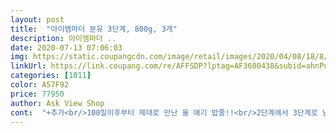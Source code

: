 ```yaml
---
layout: post 
title:  "아이엠마더 분유 3단계, 800g, 3개" 
description: 아이엠마더 ..
date: 2020-07-13 07:06:03 
img: https://static.coupangcdn.com/image/retail/images/2020/04/08/18/8/8e7a5896-7927-44fb-83a4-ca52cf8daaf4.jpg 
linkUrl: https://link.coupang.com/re/AFFSDP?lptag=AF3600438&subid=ahnPublicAsk&pageKey=1441214540&itemId=2485128706&vendorItemId=71029642365&traceid=V0-113-5ebf90500c686573 
categories: [1011] 
color: A57F92 
price: 77950 
author: Ask View Shop 
cont:  "+추가<br/>100일이후부터 제대로 만난 울 애기 밥줄!!<br/>2단계에서 3단계로 넘어가는데 새롭게 바뀐 디쟌통으로 먹을수 있어서 완전 좋아요!!<br/>3단계가 6개월에서 12개월이에요.<br/><br/>8개월인데 여전히 너무 작고, 1회 수유량 140160 하루 4번 이유식 12번 간식 1번 정도 먹어요.<br/><br/>■스푼■<br/>■많이 달지 않고, 비리지않고 고소하더라구요.<br/>■<br/>가루로 먹어보니 아주 고소하고 비린맛이 없어요.<br/> 물에 타서 먹어보니 조금 단 편입니다.<br/> 하지만 모유에 비해서는 덜 단지 아이가 허겁지겁 먹지는 않더라구요.<br/> 3단계는 자기방어설계에 초점이 맞춰져 면역글로불린이 들어가있는데, 제가 다양한 분유를 먹여보다보니 이 성분이 들어가있는 분유는 끝에 비린 맛이 나던데 비린맛이 없는걸 보면 제조를 잘 한 것 같아요.<br/><br/>개워내지도 않고, 배앓이도 없고, 황금변도 보고... <br/>.<br/><br/>개월 수유량.<br/><br/>국산분유... <br/> 수입분유... <br/><br/>그 중에서 분유도 마찬가지라고 생각해요.<br/><br/>그래서 앱로 바꿔봤는데 아이가 소화를 못하는듯 계속 넘기더라구요.<br/><br/>그래서 제가 따져보기에 제일 괜찮아 보이는 이 분유를 한 통 사줬습니다.<br/><br/>그런데 저희 사촌동생이나 동생들은 수입분유를 많이 먹이더라구요.<br/><br/>다른 분유 같은 경우는 천천히 바꿔도 4일째 바꾼 분유로 먹는 날 안 먹겠다고 울거나 먹는 시늉하면서 밷는데 아이엠마더는 그러지 않네요.<br/> 잘 먹는 편이라 하루만에 바꿨어요.<br/><br/>단점.<br/><br/>대변.<br/><br/>뚜껑 플라스틱이 투명한데, 굉장히 질겨요.<br/>.<br/><br/>마트에서 분홍색 아이엠마더가 있어 구입했더니<br/>맛.<br/><br/>맛이 다르네요... <br/>.<br/><br/>모유끊고나서 분유로 갈아탈때 변비때문에 고생했어요ㅜㅜ<br/>모유만 먹이고 키웠더니 작아서 6개월 영유아검진 때 모유수유를 끊으라고 하셔서 분유로 갈아탄지 두달 됐네요.<br/><br/>모유에서 분유로 갈아타는 아이에요.<br/><br/>모유와 가장 흡사한 성분이라하고... <br/><br/>무엇보다 좋은것은 맛이겠죠?<br/>바꾸고 나서 가장 기뻤던것은 황ㆍ금ㆍ똥을 본다는거에요.<br/><br/>박스열어보자마자 오잉?<br/>배송.<br/><br/>보통의 입자인 것 같아요.<br/> 조금 노란빛이 돌아요.<br/><br/>분유 거부가 너무 심해서 다양한 분유를 먹여보고 있어요.<br/><br/>분유가 떨어져서 고민할 때는 로켓배송이 최고인 것 같아요.<br/><br/>분유를 워낙 안 먹는 아이라 이유식의 비중이 개월수에 비해 높은데.<br/>.<br/><br/>분유를 한번에 5숟가락 넣고 물을 조금 넣으면 뭉쳐요.<br/> 충분히 물을 넣어서 비비듯 섞어준 뒤 물양을 맞춰주는 게 잘 녹이는 비법이네요.<br/> 조리원에서는 이렇게 안 뭉쳤던 것 같은데 단계가 높아지면 단백질 성분이 커진다던데 그래서 조금 덜 녹는게 아닐까 생각됩니다.<br/><br/>분유입자와 용해도.<br/><br/>비슷한 분들께 도움이 되셨으면 좋겠어요.<br/><br/>살짝 변비가 생겼어요.<br/><br/>상품표시창 사진을 바꾸면 좀 더 구입에 도움이 될 것 같습니다.<br/><br/>상품표시창에 몇개월인지 사진이 잘못 표시되어있어서 대표사진으로 골랐어요.<br/><br/>소독하고 사용하곤했는데 뚜껑에 스냅이 있어서 끝까지 깨끗하게 쓸수있게 디자인되어있어서 좋았어요.<br/><br/>스푼은 다 먹일때쯤 보면 분유가 많이 묻어서 닦아서<br/>실수로 새벽배송을 하지 않아서 언제올까 걱정했는데 오전에 딱 왔어요.<br/><br/>아이가 둘이라 가끔은 젖병 씻을 시간도 없어서 액상분유도 같이 구입해서 먹이고 있어요.<br/> 액상분유가 조금 더 아이 입맛에 맞는지 잘 먹네요.<br/> 두개 같은 분유라서 배앓이 없이 바로 먹일 수 있는 장점이 있어요.<br/><br/>아이가 이대로 쭉 잘 먹고 개월수의 다른 아이들 처럼 240 먹었으면 하는 마음입니다.<br/><br/>아이가 입맛이 너무 까다로워서 우리나라에서 나온 각 브랜드의 2만4만사이의 분유를 다 먹여보고 외국분유까지 먹여보다가 그래도 국산분유를 먹이고 싶어서 골라봤어요.<br/><br/>아이가 잘 먹는지.<br/><br/>아이를 생각하는 또하나의 센스!<br/>아이엠마더 분유에 정착하기까지 울 애기가 고생했어요.<br/><br/>아이엠마더는 조리원에서 밤수유시 먹었던 분유라 좀 잘 먹지 않을까 기대하며 주문해봤어요.<br/><br/>안 먹습니다ㅜㅜ<br/>액상분유는 2단계가 6개월에서 12개월라 헤깔렸네요... <br/><br/>엄마들이 아이엠마더를 이야기해서 검색해보니 엄마 모유 성분과 흡사하게 만들어졌다는 말에 믿음이 갔어요.<br/><br/>여지껏 먹었던 분유들은 유산균, 프로바이오틱스를 강조해서 40도의 물에 타서 먹여서 그런지 배변활동은 원활핬거든요.<br/> 아이엠마더는 75도의 물에 타서 먹여서 안전하긴 하지만 꾸준히 이 분유로 먹이려면 유산균은 따로 먹여야 할 것 같아요.<br/><br/>왠지 신상받은 느낌이라 기분이 더 좋아지는거 같아요.<br/><br/>외국아가와 우리나라 아가들은 대장의 환경이나 위의 소화력이 다를거라고 생각이 되거든요... <br/><br/>요즘 30대 친구들이 다 똑똑하고 현명하기에, 제가 육아를 해본 경험자로 가르쳐준다며 웬만해서는 입을 떼지는 않습니다.<br/><br/>우리나라 분유는 한국인을 대상으로 연구해 왔을텐데... <br/><br/>우리나라 분유먹고 내 자식도 병치례없이 잘 자랐기에, 조카들에게도 우리나라 좋은 분유 소개하고 싶었어요.<br/><br/>우리나라 신체에 맞고, 장내 환경에 맞게 선택하여 아가에게 좀 더 편안함을 줄 수 있는 제품을 선택하기를 바라는 마음에 제 동생을 포함한 육이맘들에게 몇 자 끄적여봤네요^^<br/>울 애기 건강을 책임질 분유가 로켓타고 도착!!<br/>위생적인 스푼캡이라 분유가 오염 될 염려가 적어요.<br/> 개봉일을 적을 수 있는 날짜란이 있어서 편합니다.<br/><br/>유리젖병이 내구성이 좋고 안전한데 이렇게 높은 온도로 분유물을 만드는 분유에는 적합하지 않은 것 같아요.<br/> 내용물을 식히는데 시간이 오래걸리고, 잘 식었는지 손으로 전혀 확인이 안되더라구요.<br/> 유리젖병을 사용하시는 분들은 40도의 물에 타는 분유가 편해요.<br/><br/>이거 먹여보고<br/>이걸 적는 이유는 타 국산분유에서 남양분유로 갈아타는 엄마들은 아이가 분유를 너무 적게 먹어서 기호도 높은 분유 먹여보려고 선택하는 엄마가 있기 때문이에요.<br/> 저 역시도 그걸 기대하고 아이엠마더를 먹여봤습니다.<br/><br/>장건강을 위한 비피더스도 비피도올리고,갈락토올리오당, 갈락토실락토스, 사이알릴올리고당이 들어있고 이 중 비피도올리고와 발효공법으로 만든 개선소재는 특허등록도 되어 있더라구요.<br/><br/>장점.<br/><br/>저는 그들이 왜 수입분유를 신뢰하는지는 알 수 없습니다.<br/><br/>저희 아이도 지금까지 아인슈타인 우유를 먹는데... <br/> 이 분유에도 들어있다고 하네요.<br/><br/>젖병은 아벤트 유리젖병을 사용하였고, 분유포트로 끓인 물을 75도로 식혀서 탔어요.<br/><br/>제 생각에는 우리나라가 다른나라에 비해 뒤쳐지지 않는 것들이 (혹은 더 뛰어난 것들) 많다고 생각하거든요.<br/><br/>제조.<br/><br/>좀 더 잘맞지 않을까... <br/> 생각이 됩니다.<br/><br/>첨에 임XO를 조리원에서 먹여서 괜찮겠다했는데<br/>출산으로 손목이 나간 저에게 밀봉된 씰링을 뜯기도 힘들었고 스푼캡을 뜯기도 힘들었어요.<br/> 딱 하고 떨어지는게 아니라 살짝 질기게 떨어지네요.<br/><br/>캔 디자인이 새롭게 바꼈어용 ㅎ<br/>코로나19로 외국의 상황을 잘 알 수 없고... <br/> 그들의 제조시설에 환자 발생은 없었는지... <br/> 의심도 되고... <br/>.<br/><br/>한번도 변비가 없던 아이라 힘들어해서 장 마사지를 해주면서 처방 유산균을 먹였습니다.<br/><br/>휴대폰, TV, 정수기, 세탁기, 건조기, 홍삼 등등... <br/>.<br/><br/>" 
---
```

